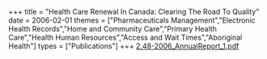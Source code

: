 +++
title = "Health Care Renewal In Canada: Clearing The Road To Quality"
date = 2006-02-01
themes = ["Pharmaceuticals Management","Electronic Health Records","Home and Community Care","Primary Health Care","Health Human Resources","Access and Wait Times","Aboriginal Health"]
types = ["Publications"]
+++
[2.48-2006_AnnualReport_1.pdf](/files/2.48-2006_AnnualReport_1.pdf)
